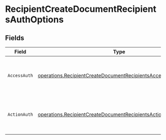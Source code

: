 # RecipientCreateDocumentRecipientsAuthOptions


## Fields

| Field                                                                                                                                            | Type                                                                                                                                             | Required                                                                                                                                         | Description                                                                                                                                      |
| ------------------------------------------------------------------------------------------------------------------------------------------------ | ------------------------------------------------------------------------------------------------------------------------------------------------ | ------------------------------------------------------------------------------------------------------------------------------------------------ | ------------------------------------------------------------------------------------------------------------------------------------------------ |
| `AccessAuth`                                                                                                                                     | [operations.RecipientCreateDocumentRecipientsAccessAuthResponse](../../models/operations/recipientcreatedocumentrecipientsaccessauthresponse.md) | :heavy_check_mark:                                                                                                                               | The type of authentication required for the recipient to access the document.                                                                    |
| `ActionAuth`                                                                                                                                     | [operations.RecipientCreateDocumentRecipientsActionAuthResponse](../../models/operations/recipientcreatedocumentrecipientsactionauthresponse.md) | :heavy_check_mark:                                                                                                                               | The type of authentication required for the recipient to sign the document.                                                                      |